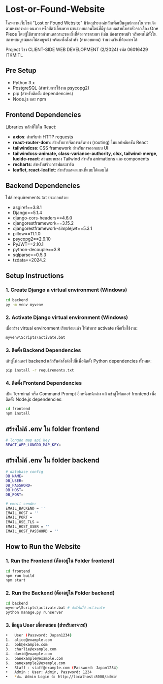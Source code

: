 # Lost-or-Found-Website

โครงงานเว็บไซต์ "Lost or Found Website" มีวัตถุประสงค์หลักเพื่อเป็นศูนย์กลางในการแจ้งตามหาของหาย คนหาย หรือสัตว์เลี้ยงหาย ผ่านระบบออนไลน์ที่มีรูปแบบคล้ายใบค่าหัวจากเรื่อง One Piece โดยผู้ใช้สามารถกำหนดสถานะของสิ่งที่ต้องการตามหา (เช่น ต้องการพบตัว หรือพบได้ทั้งในสภาพสมบูรณ์และไม่สมบูรณ์) พร้อมทั้งตั้งค่าหัว (ค่าตอบแทน) จำนวนเงินที่ต้องการได้

Project วิชา CLIENT-SIDE WEB DEVELOPMENT (2/2024) รหัส 06016429 ITKMITL

## Pre Setup

- Python 3.x
- PostgreSQL (สำหรับการใช้งาน psycopg2)
- pip (สำหรับติดตั้ง dependencies)
- Node.js และ npm

## Frontend Dependencies

Libraries หลักที่ใช้ใน React:

- **axios**: สำหรับทำ HTTP requests
- **react-router-dom**: สำหรับการจัดการเส้นทาง (routing) ในแอปพลิเคชัน React
- **tailwindcss**: CSS framework สำหรับการออกแบบ UI
- **tailwindcss-animate, class-variance-authority, clsx, tailwind-merge, lucide-react**: ส่วนขยายของ Tailwind สำหรับ animations และ components
- **recharts**: สำหรับสร้างกราฟและชาร์ต
- **leaflet, react-leaflet**: สำหรับแสดงแผนที่แบบโต้ตอบได้

## Backend Dependencies

ไฟล์ requirements.txt ประกอบด้วย:

- asgiref==3.8.1
- Django==5.1.4
- django-cors-headers==4.6.0
- djangorestframework==3.15.2
- djangorestframework-simplejwt==5.3.1
- pillow==11.1.0
- psycopg2==2.9.10
- PyJWT==2.10.1
- python-decouple==3.8
- sqlparse==0.5.3
- tzdata==2024.2

## Setup Instructions

### 1. Create Django a virtual environment (Windows)

```bash
cd backend
py -m venv myvenv
```

### 2. Activate Django virtual environment (Windows)

เมื่อสร้าง virtual environment เรียบร้อยแล้ว ให้ทำการ activate เพื่อเริ่มใช้งาน:

```bash
myvenv\Scripts\activate.bat
```

### 3. ติดตั้ง Backend Dependencies
เข้าสู่โฟลเดอร์ backend แล้วรันคำสั่งต่อไปนี้เพื่อติดตั้ง Python dependencies ทั้งหมด:

```bash
pip install -r requirements.txt
```

### 4. ติดตั้ง Frontend Dependencies
เปิด Terminal หรือ Command Prompt อีกหนึ่งหน้าต่าง แล้วเข้าสู่โฟลเดอร์ frontend เพื่อติดตั้ง Node.js dependencies:
```bash
cd frontend
npm install
```

## สร้างไฟล์ .env ใน folder frontend

```bash
# longdo map api key
REACT_APP_LONGDO_MAP_KEY=
```


## สร้างไฟล์ .env ใน folder backend

```bash
# database config
DB_NAME=
DB_USER=
DB_PASSWORD=
DB_HOST=
DB_PORT=

# email sender
EMAIL_BACKEND = ''
EMAIL_HOST = ''
EMAIL_PORT =
EMAIL_USE_TLS =
EMAIL_HOST_USER = ''
EMAIL_HOST_PASSWORD = ''
```

## How to Run the Website

### 1. Run the Frontend (ต้องอยู่ใน Folder frontend)

```bash
cd frontend
npm run build
npm start
```

### 2. Run the Backend (ต้องอยู่ใน Folder backend)

```bash
cd backend
myvenv\Scripts\activate.bat # ถ้ายังไม่ได้ activate
python manage.py runserver
```

### 3. ข้อมูล User เผื่อทดสอบ (สำหรับอาจารย์)

```bash
•	User (Password: Japan1234)
1.	alice@example.com
2.	bob@example.com
3.	charlie@example.com
4.	david@example.com
5.	banexample@example.com
6.	banexample2@example.com
•	Staff : staff@example.com (Password: Japan1234)
•	Admin : User: Admin, Password: 1234
•	*ปล. Admin Login ที่: http://localhost:8000/admin
```
